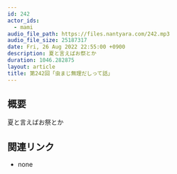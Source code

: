 ```yaml
---
id: 242
actor_ids:
  - mami
audio_file_path: https://files.nantyara.com/242.mp3
audio_file_size: 25187317
date: Fri, 26 Aug 2022 22:55:00 +0900
description: 夏と言えばお祭とか
duration: 1046.282875
layout: article
title: 第242回「虫まじ無理だしって話」
---
```

## 概要

夏と言えばお祭とか

## 関連リンク

* none

